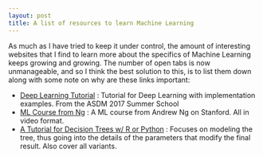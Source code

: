 ```yaml
---
layout: post
title: A list of resources to learn Machine Learning
---
```


As much as I have tried to keep it under control, the amount of interesting websites that I find to learn more about the specifics of Machine Learning keeps growing and growing. The number of open tabs is now unmanageable, and so I think the best solution to this, is to list them down along with some note on why are these links important:

- [Deep Learning Tutorial](http://ufldl.stanford.edu/wiki/index.php/UFLDL_Tutorial) : Tutorial for Deep Learning with implementation examples. From the ASDM 2017 Summer School
- [ML Course from Ng](http://openclassroom.stanford.edu/MainFolder/CoursePage.php?course=MachineLearning) : A ML course from Andrew Ng on Stanford. All in video format.
- [A Tutorial for Decision Trees w/ R or Python](https://www.analyticsvidhya.com/blog/2016/04/complete-tutorial-tree-based-modeling-scratch-in-python/) : Focuses on modeling the tree, thus going into the details of the parameters that modify the final result. Also cover all variants.
